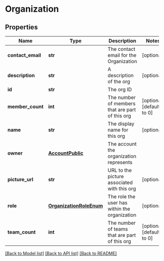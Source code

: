 # Organization

## Properties
Name | Type | Description | Notes
------------ | ------------- | ------------- | -------------
**contact_email** | **str** | The contact email for the Organization | [optional] 
**description** | **str** | A description of the org | [optional] 
**id** | **str** | The org ID | 
**member_count** | **int** | The number of members that are part of this org | [optional] [default to 0]
**name** | **str** | The display name for this org | [optional] 
**owner** | [**AccountPublic**](AccountPublic.md) | The account the organization represents | 
**picture_url** | **str** | URL to the picture associated with this org | [optional] 
**role** | [**OrganizationRoleEnum**](OrganizationRoleEnum.md) | The role the user has within the organization | [optional] 
**team_count** | **int** | The number of teams that are part of this org | [optional] [default to 0]

[[Back to Model list]](../README.md#documentation-for-models) [[Back to API list]](../README.md#documentation-for-api-endpoints) [[Back to README]](../README.md)


